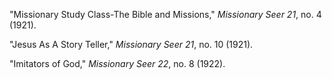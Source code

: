 "Missionary Study Class-The Bible and Missions," *Missionary Seer 21*, no. 4 (1921).

"Jesus As A Story Teller," *Missionary Seer 21*, no. 10 (1921).

"Imitators of God," *Missionary Seer 22*, no. 8 (1922). 
